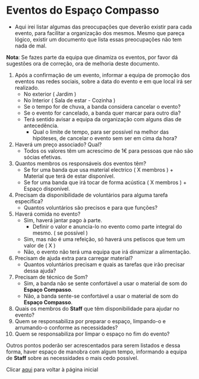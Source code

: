 # Eventos do Espaço Compasso

- Aqui irei listar algumas das preocupações que deverão existir para cada evento, para facilitar a organização dos mesmos. Mesmo que pareça lógico, existir um documento que lista essas preocupações não tem nada de mal. 

**Nota**: Se fazes parte da equipa que dinamiza os eventos, por favor dá sugestões ora de correção, ora de melhoria deste documento. 

1. Após a confirmação de um evento, informar a equipa de promoção dos eventos nas redes sociais, sobre a data do evento e em que local irá ser realizado.
   - No exterior ( Jardim )
   - No Interior ( Sala de estar - Cozinha )
   - Se o tempo for de chuva, a banda considera cancelar o evento?
   - Se o evento for cancelado, a banda quer marcar para outro dia?
   - Terá sentido avisar a equipa da organização com alguns dias de antecedência.
     - Qual o limite de tempo, para ser possível na melhor das hipóteses, de cancelar o evento sem ser em cima da hora?
2. Haverá um preço associado? Qual?
   - Todos os valores têm um acrescimo de 1€ para pessoas que não são sócias efetivas.
3. Quantos membros os responsáveis dos eventos têm?
   - Se for uma banda que usa material electrico ( X membros ) + Material que terá de estar disponível.
   - Se for uma banda que irá tocar de forma acústica ( X membros ) + Espaço disponível. 
4. Precisam da disponibilidade de voluntários para alguma tarefa específica?
   - Quantos voluntários são precisos e para que funções?
5. Haverá comida no evento?
   - Sim, haverá jantar pago à parte.
     - Definir o valor e anuncia-lo no evento como parte integral do mesmo. ( se possível )
   - Sim, mas não é uma refeição, só haverá uns petiscos que tem um valor de ( X ) 
   - Não, o evento não terá uma equipa que irá dinamizar a alimentação.
6. Precisam de ajuda extra para carregar material?
   - Quantos voluntários precisam e quais as tarefas que irão precisar dessa ajuda?
7. Precisam de técnico de Som?
   - Sim, a banda não se sente confortável a usar o material de som do **Espaço Compasso**.
   - Não, a banda sente-se confortável a usar o material de som do **Espaço Compasso**.
8. Quais os membros do **Staff** que têm disponibilidade para ajudar no evento?
9. Quem se responsabiliza por preparar o espaço, limpando-o e arrumando-o conforme as necessidades?
10. Quem se responsabiliza por limpar o espaço no fim do evento? 

Outros pontos poderão ser acrescentados para serem listados e dessa forma, haver espaço de manobra com algum tempo, informando a equipa de **Staff** sobre as necessidades o mais cedo possível. 

Clicar [aqui](https://github.com/EspacoCompasso/Documento_de_Ajuda/blob/main/README.md) para voltar à página inicial
